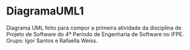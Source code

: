 # DiagramaUML1


<p> Diagrama UML feito para compor a primeira atividade da disciplina de Projeto de Software do 4º Período de Engenharia de Software no IFPE. Grupo: Igor Santos e Rafaella Weiss.<p>
  
